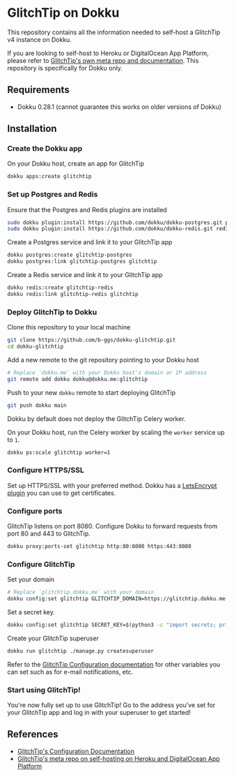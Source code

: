 # GlitchTip on Dokku

This repository contains all the information needed to self-host a GlitchTip v4 instance on Dokku.

If you are looking to self-host to Heroku or DigitalOcean App Platform, please refer to [GlitchTip's own meta repo and documentation](https://gitlab.com/glitchtip/glitchtip). This repository is specifically for Dokku only.

## Requirements

- Dokku 0.28.1 (cannot guarantee this works on older versions of Dokku)

## Installation

### Create the Dokku app

On your Dokku host, create an app for GlitchTip

```bash
dokku apps:create glitchtip
```

### Set up Postgres and Redis

Ensure that the Postgres and Redis plugins are installed

```bash
sudo dokku plugin:install https://github.com/dokku/dokku-postgres.git postgres
sudo dokku plugin:install https://github.com/dokku/dokku-redis.git redis
```

Create a Postgres service and link it to your GlitchTip app

```bash
dokku postgres:create glitchtip-postgres
dokku postgres:link glitchtip-postgres glitchtip
```

Create a Redis service and link it to your GlitchTip app

```bash
dokku redis:create glitchtip-redis
dokku redis:link glitchtip-redis glitchtip
```

### Deploy GlitchTip to Dokku

Clone this repository to your local machine

```bash
git clone https://github.com/b-ggs/dokku-glitchtip.git
cd dokku-glitchtip
```

Add a new remote to the git repository pointing to your Dokku host

```bash
# Replace `dokku.me` with your Dokku host's domain or IP address
git remote add dokku dokku@dokku.me:glitchtip
```

Push to your new `dokku` remote to start deploying GlitchTip

```bash
git push dokku main
```

Dokku by default does not deploy the GlitchTip Celery worker.

On your Dokku host, run the Celery worker by scaling the `worker` service up to `1`.

```bash
dokku ps:scale glitchtip worker=1
```

### Configure HTTPS/SSL

Set up HTTPS/SSL with your preferred method. Dokku has a [LetsEncrypt plugin](https://github.com/dokku/dokku-letsencrypt) you can use to get certificates.

### Configure ports

GlitchTip listens on port 8080. Configure Dokku to forward requests from port 80 and 443 to GlitchTip.

```bash
dokku proxy:ports-set glitchtip http:80:8080 https:443:8080
```

### Configure GlitchTip

Set your domain

```bash
# Replace `glitchtip.dokku.me` with your domain
dokku config:set glitchtip GLITCHTIP_DOMAIN=https://glitchtip.dokku.me
```

Set a secret key.

```bash
dokku config:set glitchtip SECRET_KEY=$(python3 -c "import secrets; print(''.join(secrets.choice([chr(i) for i in range(0x21, 0x7F)]) for i in range(60)));")
```

Create your GlitchTip superuser

```bash
dokku run glitchtip ./manage.py createsuperuser
```

Refer to the [GlitchTip Configuration documentation](https://glitchtip.com/documentation/install#configuration) for other variables you can set such as for e-mail notifications, etc.

### Start using GlitchTip!

You're now fully set up to use GlitchTip! Go to the address you've set for your GlitchTip app and log in with your superuser to get started!

## References

- [GlitchTip's Configuration Documentation](https://glitchtip.com/documentation/install#configuration)
- [GlitchTip's meta repo on self-hosting on Heroku and DigitalOcean App Platform](https://gitlab.com/glitchtip/glitchtip)
